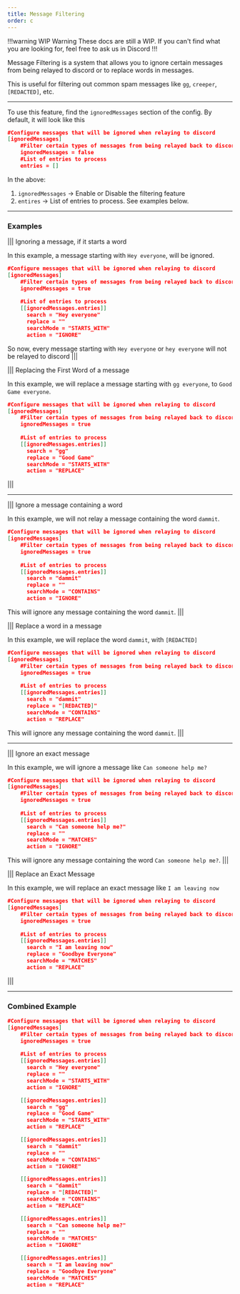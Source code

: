 ```yaml
---
title: Message Filtering
order: c
---
```

!!!warning WIP Warning
These docs are still a WIP. If you can't find what you are looking for, feel free to ask us in Discord
!!!

Message Filtering is a system that allows you to ignore certain messages from being relayed to discord or to replace words in messages.

This is useful for filtering out common spam messages like `gg`, `creeper`, `[REDACTED]`, etc.

***

To use this feature, find the `ignoredMessages` section of the config. By default, it will look like this

```json
#Configure messages that will be ignored when relaying to discord
[ignoredMessages]
	#Filter certain types of messages from being relayed back to discord
	ignoredMessages = false
	#List of entries to process
    entries = []
```

In the above:

1) `ignoredMessages` -> Enable or Disable the filtering feature
2) `entires` -> List of entries to process. See examples below.

***

### Examples

||| Ignoring a message, if it starts a word 

In this example, a message starting with `Hey everyone`, will be ignored.

```json
#Configure messages that will be ignored when relaying to discord
[ignoredMessages]
	#Filter certain types of messages from being relayed back to discord
	ignoredMessages = true
        
	#List of entries to process
    [[ignoredMessages.entries]]
      search = "Hey everyone"
      replace = ""
      searchMode = "STARTS_WITH"
      action = "IGNORE"
```

So now, every message starting with `Hey everyone` or `hey everyone` will not be relayed to discord
|||

||| Replacing the First Word of a message

In this example, we will replace a message starting with `gg everyone`, to `Good Game everyone`.

```json
#Configure messages that will be ignored when relaying to discord
[ignoredMessages]
	#Filter certain types of messages from being relayed back to discord
	ignoredMessages = true
        
	#List of entries to process
    [[ignoredMessages.entries]]
      search = "gg"
      replace = "Good Game"
      searchMode = "STARTS_WITH"
      action = "REPLACE"
```
|||

***

||| Ignore a message containing a word

In this example, we will not relay a message containing the word `dammit`.

```json
#Configure messages that will be ignored when relaying to discord
[ignoredMessages]
	#Filter certain types of messages from being relayed back to discord
	ignoredMessages = true
        
	#List of entries to process
    [[ignoredMessages.entries]]
      search = "dammit"
      replace = ""
      searchMode = "CONTAINS"
      action = "IGNORE"
```

This will ignore any message containing the word `dammit`.
|||

||| Replace a word in a message

In this example, we will replace the word `dammit`, with `[REDACTED]`

```json
#Configure messages that will be ignored when relaying to discord
[ignoredMessages]
	#Filter certain types of messages from being relayed back to discord
	ignoredMessages = true
        
	#List of entries to process
    [[ignoredMessages.entries]]
      search = "dammit"
      replace = "[REDACTED]"
      searchMode = "CONTAINS"
      action = "REPLACE"
```

This will ignore any message containing the word `dammit`.
|||

***

||| Ignore an exact message

In this example, we will ignore a message like `Can someone help me?`

```json
#Configure messages that will be ignored when relaying to discord
[ignoredMessages]
	#Filter certain types of messages from being relayed back to discord
	ignoredMessages = true
        
	#List of entries to process
    [[ignoredMessages.entries]]
      search = "Can someone help me?"
      replace = ""
      searchMode = "MATCHES"
      action = "IGNORE"
```

This will ignore any message containing the word `Can someone help me?`.
|||

||| Replace an Exact Message

In this example, we will replace an exact message like `I am leaving now`

```json
#Configure messages that will be ignored when relaying to discord
[ignoredMessages]
	#Filter certain types of messages from being relayed back to discord
	ignoredMessages = true
        
	#List of entries to process
    [[ignoredMessages.entries]]
      search = "I am leaving now"
      replace = "Goodbye Everyone"
      searchMode = "MATCHES"
      action = "REPLACE"
```
|||

***

### Combined Example

```json
#Configure messages that will be ignored when relaying to discord
[ignoredMessages]
	#Filter certain types of messages from being relayed back to discord
	ignoredMessages = true
        
	#List of entries to process
    [[ignoredMessages.entries]]
      search = "Hey everyone"
      replace = ""
      searchMode = "STARTS_WITH"
      action = "IGNORE"

    [[ignoredMessages.entries]]
      search = "gg"
      replace = "Good Game"
      searchMode = "STARTS_WITH"
      action = "REPLACE"

    [[ignoredMessages.entries]]
      search = "dammit"
      replace = ""
      searchMode = "CONTAINS"
      action = "IGNORE"

    [[ignoredMessages.entries]]
      search = "dammit"
      replace = "[REDACTED]"
      searchMode = "CONTAINS"
      action = "REPLACE"

    [[ignoredMessages.entries]]
      search = "Can someone help me?"
      replace = ""
      searchMode = "MATCHES"
      action = "IGNORE"

    [[ignoredMessages.entries]]
      search = "I am leaving now"
      replace = "Goodbye Everyone"
      searchMode = "MATCHES"
      action = "REPLACE"
```
